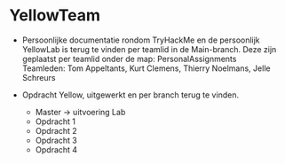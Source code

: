 # YellowTeam

- Persoonlijke documentatie rondom TryHackMe en de persoonlijk YellowLab is terug te vinden per teamlid in de Main-branch. Deze zijn geplaatst per teamlid onder de map: PersonalAssignments
  <br>Teamleden: Tom Appeltants, Kurt Clemens, Thierry Noelmans, Jelle Schreurs

- Opdracht Yellow, uitgewerkt en per branch terug te vinden.
    - Master -> uitvoering Lab
    - Opdracht 1 
    - Opdracht 2 
    - Opdracht 3
    - Opdracht 4
